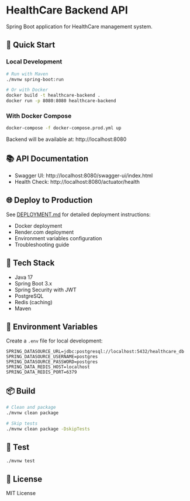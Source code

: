 # HealthCare Backend API

Spring Boot application for HealthCare management system.

## 🚀 Quick Start

### Local Development

```bash
# Run with Maven
./mvnw spring-boot:run

# Or with Docker
docker build -t healthcare-backend .
docker run -p 8080:8080 healthcare-backend
```

### With Docker Compose

```bash
docker-compose -f docker-compose.prod.yml up
```

Backend will be available at: http://localhost:8080

## 📚 API Documentation

- Swagger UI: http://localhost:8080/swagger-ui/index.html
- Health Check: http://localhost:8080/actuator/health

## 🌐 Deploy to Production

See [DEPLOYMENT.md](DEPLOYMENT.md) for detailed deployment instructions:
- Docker deployment
- Render.com deployment
- Environment variables configuration
- Troubleshooting guide

## 🔧 Tech Stack

- Java 17
- Spring Boot 3.x
- Spring Security with JWT
- PostgreSQL
- Redis (caching)
- Maven

## 📝 Environment Variables

Create a `.env` file for local development:

```env
SPRING_DATASOURCE_URL=jdbc:postgresql://localhost:5432/healthcare_db
SPRING_DATASOURCE_USERNAME=postgres
SPRING_DATASOURCE_PASSWORD=postgres
SPRING_DATA_REDIS_HOST=localhost
SPRING_DATA_REDIS_PORT=6379
```

## 📦 Build

```bash
# Clean and package
./mvnw clean package

# Skip tests
./mvnw clean package -DskipTests
```

## 🧪 Test

```bash
./mvnw test
```

## 📖 License

MIT License

